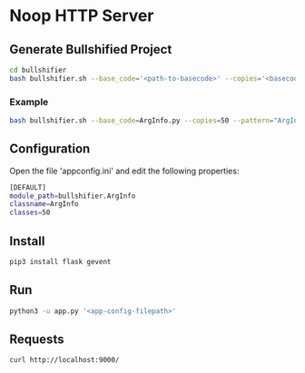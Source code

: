 # Noop HTTP Server

## Generate Bullshified Project

```bash
cd bullshifier
bash bullshifier.sh --base_code='<path-to-basecode>' --copies='<basecode-copies-number>' --pattern='<class-name-to-be-replaced>' --preffix='<new-pattern-preffix>' --suffix='<new-pattern-suffix>'
```

### Example
```bash
bash bullshifier.sh --base_code=ArgInfo.py --copies=50 --pattern="ArgInfo" --preffix="class " --suffix=":"
```


## Configuration

Open the file 'appconfig.ini' and edit the following properties:
```bash
[DEFAULT]
module_path=bullshifier.ArgInfo
classname=ArgInfo
classes=50
```

## Install

```bash
pip3 install flask gevent
```

## Run

```bash
python3 -u app.py '<app-config-filepath>'
```

## Requests

```bash
curl http://localhost:9000/
```